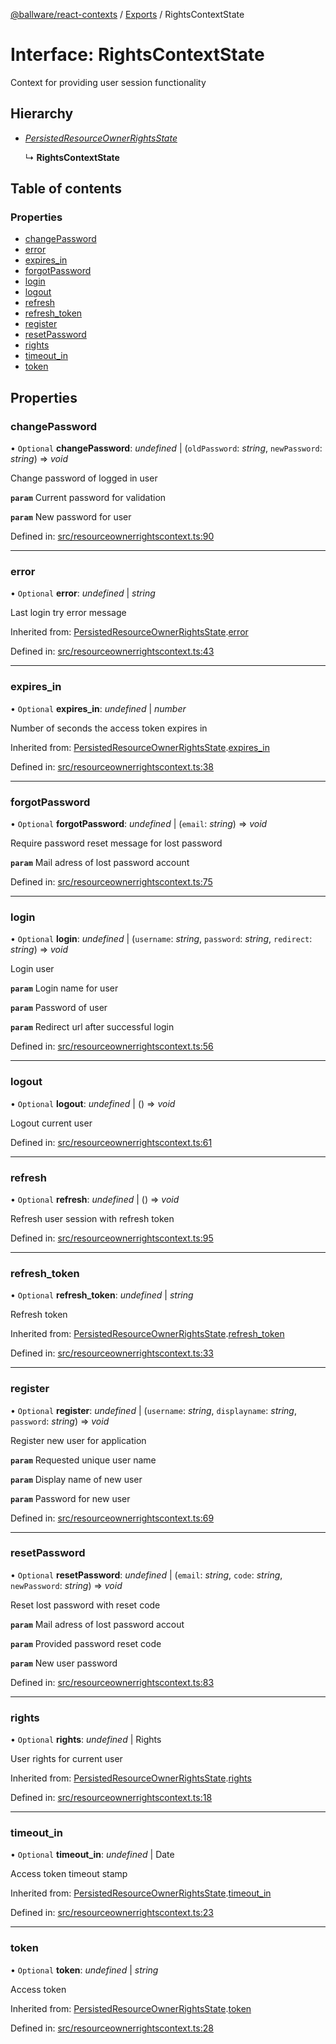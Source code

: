[@ballware/react-contexts](../README.md) / [Exports](../modules.md) / RightsContextState

# Interface: RightsContextState

Context for providing user session functionality

## Hierarchy

* [*PersistedResourceOwnerRightsState*](persistedresourceownerrightsstate.md)

  ↳ **RightsContextState**

## Table of contents

### Properties

- [changePassword](rightscontextstate.md#changepassword)
- [error](rightscontextstate.md#error)
- [expires\_in](rightscontextstate.md#expires_in)
- [forgotPassword](rightscontextstate.md#forgotpassword)
- [login](rightscontextstate.md#login)
- [logout](rightscontextstate.md#logout)
- [refresh](rightscontextstate.md#refresh)
- [refresh\_token](rightscontextstate.md#refresh_token)
- [register](rightscontextstate.md#register)
- [resetPassword](rightscontextstate.md#resetpassword)
- [rights](rightscontextstate.md#rights)
- [timeout\_in](rightscontextstate.md#timeout_in)
- [token](rightscontextstate.md#token)

## Properties

### changePassword

• `Optional` **changePassword**: *undefined* \| (`oldPassword`: *string*, `newPassword`: *string*) => *void*

Change password of logged in user

**`param`** Current password for validation

**`param`** New password for user

Defined in: [src/resourceownerrightscontext.ts:90](https://github.com/frankball/ballware-react-contexts/blob/db6431c/src/resourceownerrightscontext.ts#L90)

___

### error

• `Optional` **error**: *undefined* \| *string*

Last login try error message

Inherited from: [PersistedResourceOwnerRightsState](persistedresourceownerrightsstate.md).[error](persistedresourceownerrightsstate.md#error)

Defined in: [src/resourceownerrightscontext.ts:43](https://github.com/frankball/ballware-react-contexts/blob/db6431c/src/resourceownerrightscontext.ts#L43)

___

### expires\_in

• `Optional` **expires\_in**: *undefined* \| *number*

Number of seconds the access token expires in

Inherited from: [PersistedResourceOwnerRightsState](persistedresourceownerrightsstate.md).[expires_in](persistedresourceownerrightsstate.md#expires_in)

Defined in: [src/resourceownerrightscontext.ts:38](https://github.com/frankball/ballware-react-contexts/blob/db6431c/src/resourceownerrightscontext.ts#L38)

___

### forgotPassword

• `Optional` **forgotPassword**: *undefined* \| (`email`: *string*) => *void*

Require password reset message for lost password

**`param`** Mail adress of lost password account

Defined in: [src/resourceownerrightscontext.ts:75](https://github.com/frankball/ballware-react-contexts/blob/db6431c/src/resourceownerrightscontext.ts#L75)

___

### login

• `Optional` **login**: *undefined* \| (`username`: *string*, `password`: *string*, `redirect`: *string*) => *void*

Login user

**`param`** Login name for user

**`param`** Password of user

**`param`** Redirect url after successful login

Defined in: [src/resourceownerrightscontext.ts:56](https://github.com/frankball/ballware-react-contexts/blob/db6431c/src/resourceownerrightscontext.ts#L56)

___

### logout

• `Optional` **logout**: *undefined* \| () => *void*

Logout current user

Defined in: [src/resourceownerrightscontext.ts:61](https://github.com/frankball/ballware-react-contexts/blob/db6431c/src/resourceownerrightscontext.ts#L61)

___

### refresh

• `Optional` **refresh**: *undefined* \| () => *void*

Refresh user session with refresh token

Defined in: [src/resourceownerrightscontext.ts:95](https://github.com/frankball/ballware-react-contexts/blob/db6431c/src/resourceownerrightscontext.ts#L95)

___

### refresh\_token

• `Optional` **refresh\_token**: *undefined* \| *string*

Refresh token

Inherited from: [PersistedResourceOwnerRightsState](persistedresourceownerrightsstate.md).[refresh_token](persistedresourceownerrightsstate.md#refresh_token)

Defined in: [src/resourceownerrightscontext.ts:33](https://github.com/frankball/ballware-react-contexts/blob/db6431c/src/resourceownerrightscontext.ts#L33)

___

### register

• `Optional` **register**: *undefined* \| (`username`: *string*, `displayname`: *string*, `password`: *string*) => *void*

Register new user for application

**`param`** Requested unique user name

**`param`** Display name of new user

**`param`** Password for new user

Defined in: [src/resourceownerrightscontext.ts:69](https://github.com/frankball/ballware-react-contexts/blob/db6431c/src/resourceownerrightscontext.ts#L69)

___

### resetPassword

• `Optional` **resetPassword**: *undefined* \| (`email`: *string*, `code`: *string*, `newPassword`: *string*) => *void*

Reset lost password with reset code

**`param`** Mail adress of lost password accout

**`param`** Provided password reset code

**`param`** New user password

Defined in: [src/resourceownerrightscontext.ts:83](https://github.com/frankball/ballware-react-contexts/blob/db6431c/src/resourceownerrightscontext.ts#L83)

___

### rights

• `Optional` **rights**: *undefined* \| Rights

User rights for current user

Inherited from: [PersistedResourceOwnerRightsState](persistedresourceownerrightsstate.md).[rights](persistedresourceownerrightsstate.md#rights)

Defined in: [src/resourceownerrightscontext.ts:18](https://github.com/frankball/ballware-react-contexts/blob/db6431c/src/resourceownerrightscontext.ts#L18)

___

### timeout\_in

• `Optional` **timeout\_in**: *undefined* \| Date

Access token timeout stamp

Inherited from: [PersistedResourceOwnerRightsState](persistedresourceownerrightsstate.md).[timeout_in](persistedresourceownerrightsstate.md#timeout_in)

Defined in: [src/resourceownerrightscontext.ts:23](https://github.com/frankball/ballware-react-contexts/blob/db6431c/src/resourceownerrightscontext.ts#L23)

___

### token

• `Optional` **token**: *undefined* \| *string*

Access token

Inherited from: [PersistedResourceOwnerRightsState](persistedresourceownerrightsstate.md).[token](persistedresourceownerrightsstate.md#token)

Defined in: [src/resourceownerrightscontext.ts:28](https://github.com/frankball/ballware-react-contexts/blob/db6431c/src/resourceownerrightscontext.ts#L28)

